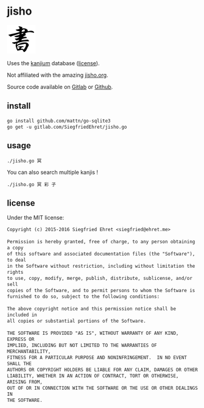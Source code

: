 # jisho

![](logo.png)

Uses the [kanjium](https://github.com/mifunetoshiro/kanjium) database ([license](https://github.com/mifunetoshiro/kanjium/blob/master/LICENSE.txt)).

Not affiliated with the amazing [jisho.org](http://jisho.org/).

Source code available on [Gitlab](https://gitlab.com/SiegfriedEhret/jisho.go) or [Github](https://github.com/SiegfriedEhret/jisho.go).

## install

```
go install github.com/mattn/go-sqlite3
go get -u gitlab.com/SiegfriedEhret/jisho.go
```

## usage

```
./jisho.go 冥
```

You can also search multiple kanjis !

```
./jisho.go 冥 彩 子
```

## license

Under the MIT license:

```
Copyright (c) 2015-2016 Siegfried Ehret <siegfried@ehret.me>

Permission is hereby granted, free of charge, to any person obtaining a copy
of this software and associated documentation files (the "Software"), to deal
in the Software without restriction, including without limitation the rights
to use, copy, modify, merge, publish, distribute, sublicense, and/or sell
copies of the Software, and to permit persons to whom the Software is
furnished to do so, subject to the following conditions:

The above copyright notice and this permission notice shall be included in
all copies or substantial portions of the Software.

THE SOFTWARE IS PROVIDED "AS IS", WITHOUT WARRANTY OF ANY KIND, EXPRESS OR
IMPLIED, INCLUDING BUT NOT LIMITED TO THE WARRANTIES OF MERCHANTABILITY,
FITNESS FOR A PARTICULAR PURPOSE AND NONINFRINGEMENT.  IN NO EVENT SHALL THE
AUTHORS OR COPYRIGHT HOLDERS BE LIABLE FOR ANY CLAIM, DAMAGES OR OTHER
LIABILITY, WHETHER IN AN ACTION OF CONTRACT, TORT OR OTHERWISE, ARISING FROM,
OUT OF OR IN CONNECTION WITH THE SOFTWARE OR THE USE OR OTHER DEALINGS IN
THE SOFTWARE.

```
